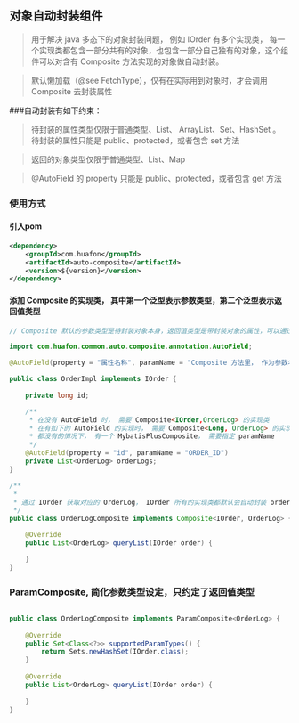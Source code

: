 ## 对象自动封装组件
> 用于解决 java 多态下的对象封装问题， 例如 IOrder 有多个实现类， 每一个实现类都包含一部分共有的对象，也包含一部分自己独有的对象，这个组件可以对含有 Composite 方法实现的对象做自动封装。

> 默认懒加载（@see FetchType），仅有在实际用到对象时，才会调用 Composite 去封装属性 
 
###自动封装有如下约束：
> 待封装的属性类型仅限于普通类型、List、 ArrayList、Set、HashSet 。
> 待封装的属性只能是 public、protected，或者包含 set 方法

> 返回的对象类型仅限于普通类型、List、Map 

>  @AutoField 的 property 只能是 public、protected，或者包含 get 方法
### 使用方式
#### 引入pom
```xml
<dependency>
    <groupId>com.huafon</groupId>
    <artifactId>auto-composite</artifactId>
    <version>${version}</version>
</dependency>
```

#### 添加 Composite 的实现类， 其中第一个泛型表示参数类型，第二个泛型表示返回值类型

```java
// Composite 默认的参数类型是待封装对象本身，返回值类型是带封装对象的属性，可以通过 AutoField 替换参数类型

import com.huafon.common.auto.composite.annotation.AutoField;

@AutoField(property = "属性名称", paramName = "Composite 方法里， 作为参数名传入， 可以用于区分是来自于哪里的参数")

public class OrderImpl implements IOrder {
    
    private long id;

    /**
     * 在没有 AutoField 时， 需要 Composite<IOrder,OrderLog> 的实现类
     * 在有如下的 AutoField 的实现时， 需要 Composite<Long, OrderLog> 的实现类
     * 都没有的情况下， 有一个 MybatisPlusComposite， 需要指定 paramName 
     */
    @AutoField(property = "id", paramName = "ORDER_ID")
    private List<OrderLog> orderLogs;
}

/**
 *
 * 通过 IOrder 获取对应的 OrderLog， IOrder 所有的实现类都默认会自动封装 orderLog 属性
 */
public class OrderLogComposite implements Composite<IOrder, OrderLog> {

    @Override
    public List<OrderLog> queryList(IOrder order) {

    }
}
```
### ParamComposite, 简化参数类型设定，只约定了返回值类型
```java

public class OrderLogComposite implements ParamComposite<OrderLog> {
    
    @Override
    public Set<Class<?>> supportedParamTypes() {
        return Sets.newHashSet(IOrder.class);
    }
    
    @Override
    public List<OrderLog> queryList(IOrder order) {
        
    }
}
```
